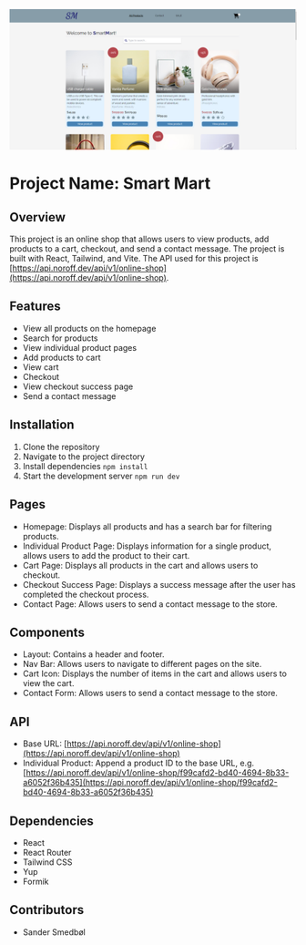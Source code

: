 ![Smart-Mart](./src/assets/readme-img.png)

# Project Name: Smart Mart

## Overview

This project is an online shop that allows users to view products, add products to a cart, checkout, and send a contact message. The project is built with React, Tailwind, and Vite. The API used for this project is [https://api.noroff.dev/api/v1/online-shop](https://api.noroff.dev/api/v1/online-shop).

## Features

- View all products on the homepage
- Search for products
- View individual product pages
- Add products to cart
- View cart
- Checkout
- View checkout success page
- Send a contact message

## Installation

1. Clone the repository
2. Navigate to the project directory
3. Install dependencies
   `npm install`
4. Start the development server
   `npm run dev`

## Pages

- Homepage: Displays all products and has a search bar for filtering products.
- Individual Product Page: Displays information for a single product, allows users to add the product to their cart.
- Cart Page: Displays all products in the cart and allows users to checkout.
- Checkout Success Page: Displays a success message after the user has completed the checkout process.
- Contact Page: Allows users to send a contact message to the store.

## Components

- Layout: Contains a header and footer.
- Nav Bar: Allows users to navigate to different pages on the site.
- Cart Icon: Displays the number of items in the cart and allows users to view the cart.
- Contact Form: Allows users to send a contact message to the store.

## API

- Base URL: [https://api.noroff.dev/api/v1/online-shop](https://api.noroff.dev/api/v1/online-shop)
- Individual Product: Append a product ID to the base URL, e.g. [https://api.noroff.dev/api/v1/online-shop/f99cafd2-bd40-4694-8b33-a6052f36b435](https://api.noroff.dev/api/v1/online-shop/f99cafd2-bd40-4694-8b33-a6052f36b435)

## Dependencies

- React
- React Router
- Tailwind CSS
- Yup
- Formik

## Contributors

- Sander Smedbøl

